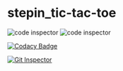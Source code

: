 # stepin_tic-tac-toe
![code inspector](https://www.code-inspector.com/project/28225/score/svg)
![code inspector](https://www.code-inspector.com/project/28225/status/svg)

[![Codacy Badge](https://app.codacy.com/project/badge/Grade/32a0ddd9e5d64e5fb951b90d5fb794a3)](https://www.codacy.com/gh/srijaganta/stepin_tic-tac-toe/dashboard?utm_source=github.com&amp;utm_medium=referral&amp;utm_content=srijaganta/stepin_tic-tac-toe&amp;utm_campaign=Badge_Grade)


[![Git Inspector](https://github.com/srijaganta/stepin_tic-tac-toe/actions/workflows/Git%20Inspector.yml/badge.svg)](https://github.com/srijaganta/stepin_tic-tac-toe/actions/workflows/Git%20Inspector.yml)
